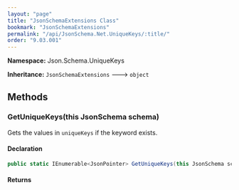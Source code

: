 ```yaml
---
layout: "page"
title: "JsonSchemaExtensions Class"
bookmark: "JsonSchemaExtensions"
permalink: "/api/JsonSchema.Net.UniqueKeys/:title/"
order: "9.03.001"
---
```

**Namespace:** Json.Schema.UniqueKeys

**Inheritance:**
`JsonSchemaExtensions`
 🡒 
`object`



## Methods

### GetUniqueKeys(this JsonSchema schema)

Gets the values in `uniqueKeys` if the keyword exists.

#### Declaration

```c#
public static IEnumerable<JsonPointer> GetUniqueKeys(this JsonSchema schema)
```


#### Returns



